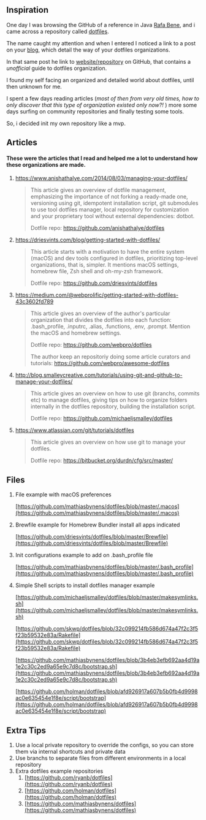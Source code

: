 ## Inspiration

One day I was browsing the GitHub of a reference in Java [Rafa Bene](https://github.com/rafabene), and i came across a repository called [dotfiles](https://github.com/rafabene/dotfiles). 

The name caught my attention and when I entered I noticed a link to a post on your [blog](http://rafabene.com/2015/10/06/do-you-dotfiles/), which detail the way of your dotfiles organizations.

In that same post he link to  [website/repository](https://dotfiles.github.io/)  on GitHub, that contains a *unofficial* guide to dotfiles organization.

I found my self facing an organized and detailed world about dotfiles, until then unknown for me.

I spent a few days reading articles (_most of then from very old times, how to only discover that this type of organization existed only now?!_ ) more some days surfing on community repositories and finally testing some tools.

So, i decided init my own repository like a mvp. 





## Articles

#### These were the articles that I read and helped me a lot to understand how these organizations are made.

1. https://www.anishathalye.com/2014/08/03/managing-your-dotfiles/

   > This article gives an overview of dotfile management, emphasizing the importance of not forking a ready-made one, versioning using git, idempotent installation script, git submodules to use tool dotfiles manager, local repository for customization and your proprietary tool without external dependencies: dotbot.
   >
   > Dotfile repo: https://github.com/anishathalye/dotfiles

   

2. https://driesvints.com/blog/getting-started-with-dotfiles/

   > This article starts with a motivation to have the entire system (macOS) and dev tools configured in dotfiles, prioritizing top-level organizations, that is, simpler. It mentions macOS settings, homebrew file, Zsh shell and oh-my-zsh framework.
   >
   > Dotfile repo: https://github.com/driesvints/dotfiles

   

3. https://medium.com/@webprolific/getting-started-with-dotfiles-43c3602fd789

   > This article gives an overview of the author's particular organization that divides the dotfiles into each function: .bash_profile, .inputrc, .alias, .functions, .env, .prompt. Mention the macOS and homebrew settings.
   >
   > Dotfile repo: https://github.com/webpro/dotfiles 
   >
   > The author keep an repositoriy doing some article curators and tutorials:  https://github.com/webpro/awesome-dotfiles

   

4. http://blog.smalleycreative.com/tutorials/using-git-and-github-to-manage-your-dotfiles/

   > This article gives an overview on how to use git (branchs, commits etc) to manage dotfiles, giving tips on how to organize folders internally in the dotfiles repository, building the installation script.
   >
   > Dotfile repo: https://github.com/michaeljsmalley/dotfiles

   

5. https://www.atlassian.com/git/tutorials/dotfiles

   > This article gives an overview on how use git to manage your dotfiles.
   >
   > Dotfile repo: https://bitbucket.org/durdn/cfg/src/master/







## Files

1. File example with macOS preferences

   [https://github.com/mathiasbynens/dotfiles/blob/master/.macos](https://github.com/mathiasbynens/dotfiles/blob/master/.macos)

2. Brewfile example for Homebrew Bundler install all apps indicated

   [https://github.com/driesvints/dotfiles/blob/master/Brewfile](https://github.com/driesvints/dotfiles/blob/master/Brewfile)

3. Init configurations example to add on .bash_profile file

   [https://github.com/mathiasbynens/dotfiles/blob/master/.bash_profile](https://github.com/mathiasbynens/dotfiles/blob/master/.bash_profile)

4. Simple Shell scripts to install dotfiles manager example

   [https://github.com/michaeljsmalley/dotfiles/blob/master/makesymlinks.sh](https://github.com/michaeljsmalley/dotfiles/blob/master/makesymlinks.sh)

   [https://github.com/skwp/dotfiles/blob/32c099214fb586d674a47f2c3f5f23b59532e83a/Rakefile](https://github.com/skwp/dotfiles/blob/32c099214fb586d674a47f2c3f5f23b59532e83a/Rakefile)

   [https://github.com/mathiasbynens/dotfiles/blob/3b4eb3efb692aa4d19a1e2c30c2ed9a65e9c7d8c/bootstrap.sh](https://github.com/mathiasbynens/dotfiles/blob/3b4eb3efb692aa4d19a1e2c30c2ed9a65e9c7d8c/bootstrap.sh)

   [https://github.com/holman/dotfiles/blob/afd926917a607b5b0fb4d9998ac0e635454e1f8e/script/bootstrap](https://github.com/holman/dotfiles/blob/afd926917a607b5b0fb4d9998ac0e635454e1f8e/script/bootstrap)

   

## Extra Tips

1. Use a local private repository to override the configs, so you can store them via internal shortcuts and private data
2. Use branchs to separate files from different environments in a local repository
3. Extra dotfiles example repositories
   1. [https://github.com/ryanb/dotfiles](https://github.com/ryanb/dotfiles)
   2. [https://github.com/holman/dotfiles](https://github.com/holman/dotfiles)
   3. [https://github.com/mathiasbynens/dotfiles](https://github.com/mathiasbynens/dotfiles)

